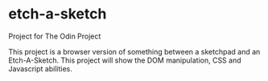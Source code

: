 # etch-a-sketch

Project for The Odin Project

This project is a browser version of something between a sketchpad and an Etch-A-Sketch.
This project will show the DOM manipulation, CSS and Javascript abilities.
